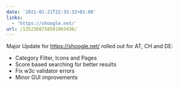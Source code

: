 ```yaml
---
date: '2021-01-21T22:33:32+01:00'
links:
  - 'https://shoogle.net/'
url: /1352368758501863436/
---
```

Major Update for https://shoogle.net/ rolled out for AT, CH and DE:

* Category Filter, Icons and Pages
* Score based searching for better results
* Fix w3c validator errors
* Minor GUI improvements
